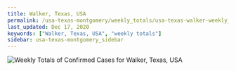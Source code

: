 ```yaml
---
title: Walker, Texas, USA
permalink: /usa-texas-montgomery/weekly_totals/usa-texas-walker-weekly_totals.html
last_updated: Dec 17, 2020
keywords: ["Walker, Texas, USA", "weekly totals"]
sidebar: usa-texas-montgomery_sidebar
---
```


![Weekly Totals of Confirmed Cases for Walker, Texas, USA](/covid_tracker/images/graphs/usa-texas-walker-weekly_totals_graph.png)
